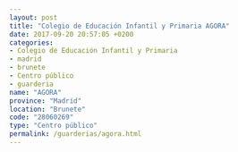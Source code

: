```yaml
---
layout: post
title: "Colegio de Educación Infantil y Primaria AGORA"
date: 2017-09-20 20:57:05 +0200
categories:
- Colegio de Educación Infantil y Primaria
- madrid
- brunete
- Centro público
- guarderia
name: "AGORA"
province: "Madrid"
location: "Brunete"
code: "28060269"
type: "Centro público"
permalink: /guarderias/agora.html
---
```

